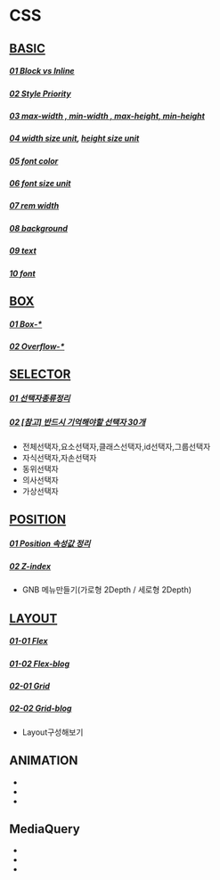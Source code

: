 # CSS

[BASIC](https://developer.mozilla.org/ko/docs/Learn/Getting_started_with_the_web/CSS_basics)
---
##### [01 Block vs Inline](https://nack1400.tistory.com/entry/HTML-9-Block-%ED%83%9C%EA%B7%B8-Inline-%ED%83%9C%EA%B7%B8-%EB%B9%84%EA%B5%90-%EC%A0%95%EB%A6%AC%EB%B8%94%EB%A1%9Dvs%EC%9D%B8%EB%9D%BC%EC%9D%B8-%ED%83%9C%EA%B7%B8-%EC%A0%95%EB%A6%AC)
##### [02 Style Priority](https://blinders.tistory.com/87)
##### [03 max-width , min-width , max-height, min-height](https://developer.mozilla.org/en-US/docs/Web/CSS/max-width)

##### [04 width size unit](https://developer.mozilla.org/ko/docs/Web/CSS/width), [height size unit](https://developer.mozilla.org/ko/docs/Web/CSS/height)
##### [05 font color](https://developer.mozilla.org/ko/docs/Web/CSS/color)
##### [06 font size unit](https://developer.mozilla.org/ko/docs/Web/CSS/font-size)
##### [07 rem width](https://www.inflearn.com/blogs/3759?gad_source=1&gclid=EAIaIQobChMIvvXO5ubWgwMVc10PAh02LQN-EAAYASAAEgL8a_D_BwE)
##### [08 background](https://developer.mozilla.org/ko/docs/Web/CSS/background) 
##### [09 text](https://developer.mozilla.org/ko/docs/Web/CSS/text-align)
##### [10 font](https://developer.mozilla.org/ko/docs/Web/CSS/font)

[BOX](https://developer.mozilla.org/ko/docs/Learn/CSS/Building_blocks/The_box_model)
---
##### [01 Box-*](https://developer.mozilla.org/ko/docs/Web/CSS/font)
##### [02 Overflow-*](https://developer.mozilla.org/en-US/docs/Web/CSS/overflow)


[SELECTOR](https://developer.mozilla.org/ko/docs/Web/CSS/CSS_selectors)
---
##### [01 선택자종류정리](https://velog.io/@dev2820/CSS-CSS-%EC%84%A0%ED%83%9D%EC%9E%90-%EC%A0%95%EB%A6%AC)
##### [02 [참고] 반드시 기억해야할 선택자 30개](https://webdesign.tutsplus.com/ko/the-30-css-selectors-you-must-memorize--net-16048t) 

- 전체선택자,요소선택자,클래스선택자,id선택자,그룹선택자
- 자식선택자,자손선택자
- 동위선택자
- 의사선택자
- 가상선택자

[POSITION](https://developer.mozilla.org/ko/docs/Web/CSS/position)
---
##### [01 Position 속성값 정리](https://www.daleseo.com/css-position/)
##### [02 Z-index](https://developer.mozilla.org/ko/docs/Web/CSS/z-index)
- GNB 메뉴만들기(가로형 2Depth / 세로형 2Depth)


[LAYOUT](https://developer.mozilla.org/ko/docs/Learn/CSS/CSS_layout/Introduction)
---
##### [01-01 Flex](https://developer.mozilla.org/ko/docs/Learn/CSS/CSS_layout/Flexbox)
##### [01-02 Flex-blog](https://studiomeal.com/archives/197)
##### [02-01 Grid](https://developer.mozilla.org/ko/docs/Learn/CSS/CSS_layout/Grids)
##### [02-02 Grid-blog ](https://studiomeal.com/archives/533)
- Layout구성해보기


ANIMATION
---
- 
-
-

MediaQuery
---
-
-
-



 
